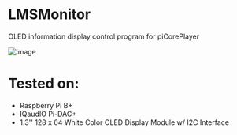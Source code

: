 # LMSMonitor
OLED information display control program for piCorePlayer

 ![image](https://raw.githubusercontent.com/kabavol/LMSMonitor/master/doc/LMSMonitorV02_owmr.jpg)

# Tested on:
- Raspberry Pi B+
- IQaudIO Pi-DAC+
- 1.3'' 128 x 64 White Color OLED Display Module w/ I2C Interface

